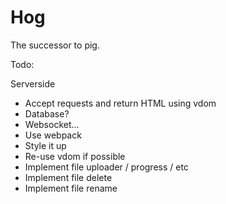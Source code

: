 # Hog

The successor to pig.

Todo:

Serverside
- Accept requests and return HTML using vdom
- Database?
- Websocket...
- Use webpack
- Style it up
- Re-use vdom if possible
- Implement file uploader / progress / etc
- Implement file delete
- Implement file rename
